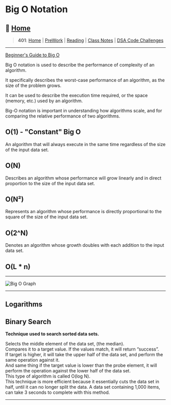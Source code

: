 # Big O Notation

## 🏡 [**Home**](https://mistidinzy.github.io/ReadingNotes/)

> **401**: [Home](/c401home.md)
|
[PreWork](/401/PreworkRM.md)
|
[Reading](/401/ReadingRM.md)
|
[Class Notes](/401/ClassRM.md)
|
[DSA Code Challenges](https://mistidinzy.github.io/data-structures-and-algorithms/)
>

_____

[Beginner's Guide to Big O](https://rob-bell.net/2009/06/a-beginners-guide-to-big-o-notation)

Big O notation is used to describe the performance of complexity of an algorithm.

It specifically describes the worst-case performance of an algorithm, as the size of the problem grows.

It can be used to describe the execution time required, or the space (memory, etc.) used by an algorithm.

Big-O notation is important in understanding how algorithms scale, and for comparing the relative performance of two algorithms.

## O(1) - "Constant" Big O

An algorithm that will always execute in the same time regardless of the size of the input data set.

## O(N)

Describes an algorithm whose performance will grow linearly and in direct proportion to the size of the input data set.

## O(N²)

Represents an algorithm whose performance is directly proportional to the square of the size of the input data set.

## O(2^N)

Denotes an algorithm whose growth doubles with each addition to the input data set.

## O(L * n)

_____

![Big O Graph](https://i.imgur.com/l93HkjJ.jpg)

_____

## Logarithms

## Binary Search

**Technique used to search sorted data sets.**

Selects the middle element of the data set, (the median).<br>
Compares it to a target value.
If the values match, it will return “success”.<br>
If target is higher, it will take the upper half of the data set, and perform the same operation against it.<br>
And same thing if the target value is lower than the probe element, it will perform the operation against the lower half of the data set.<br>
This type of algorithm is called O(log N).<br>
This technique is more efficient because it essentially cuts the data set in half, until it can no longer split the data. A data set containing 1,000 items, can take 3 seconds to complete with this method.

_____
